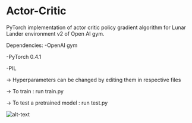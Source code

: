 # Actor-Critic

PyTorch implementation of actor critic policy gradient algorithm for Lunar Lander environment v2 of Open AI gym.

Dependencies:
-OpenAI gym

-PyTorch 0.4.1

-PIL

-> Hyperparameters can be changed by editing them in respective files

-> To train : run train.py

-> To test a pretrained model : run test.py


![alt-text](https://github.com/nikhilbarhate99/Actor-Critic/blob/master/gif/1.gif)
